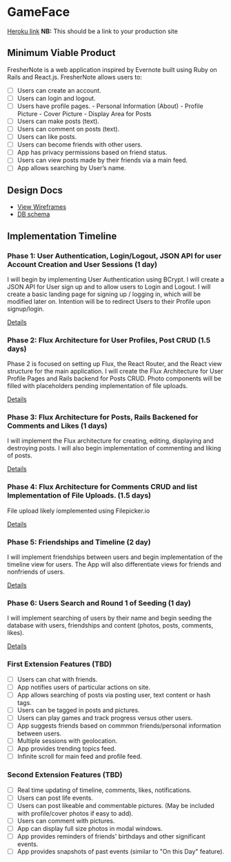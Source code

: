 # GameFace

[Heroku link][heroku] **NB:** This should be a link to your production site

[heroku]: http://www.herokuapp.com (will link to Heroku on custom URL)

## Minimum Viable Product

FresherNote is a web application inspired by Evernote built using Ruby on Rails
and React.js. FresherNote allows users to:

<!-- This is a Markdown checklist. Use it to keep track of your progress! -->

- [ ] Users can create an account.
- [ ] Users can login and logout.
- [ ] Users have profile pages.
      - Personal Information (About)
      - Profile Picture
      - Cover Picture
      - Display Area for Posts
- [ ] Users can make posts (text).
- [ ] Users can comment on posts (text).
- [ ] Users can like posts.
- [ ] Users can become friends with other users.
- [ ] App has privacy permissions based on friend status.
- [ ] Users can view posts made by their friends via a main feed.
- [ ] App allows searching by User’s name.

## Design Docs
* [View Wireframes][view]
* [DB schema][schema]

[view]: ./docs/wireframes/GameFaceWireframes.pdf
[schema]: ./docs/DatabaseSchema.pdf

## Implementation Timeline

### Phase 1: User Authentication, Login/Logout, JSON API for user Account Creation and User Sessions (1 day)

I will begin by implementing User Authentication using BCrypt. I will create a
JSON API for User sign up and to allow users to Login and Logout. I will create
a basic landing page for signing up / logging in, which will be modified later on.
Intention will be to redirect Users to their Profile upon signup/login.

[Details][phase-one]

### Phase 2: Flux Architecture for User Profiles, Post CRUD (1.5 days)

Phase 2 is focused on setting up Flux, the React Router, and the React view
structure for the main application. I will create the Flux Architecture for
User Profile Pages and Rails backend for Posts CRUD. Photo components will be
filled with placeholders pending implementation of file uploads.


[Details][phase-two]

### Phase 3: Flux Architecture for Posts, Rails Backened for Comments and Likes (1 days)

I will implement the Flux architecture for creating, editing, displaying and
destroying posts. I will also begin implementation of commenting and liking of posts.


[Details][phase-three]

### Phase 4: Flux Architecture for Comments CRUD and list Implementation of File Uploads. (1.5 days)

File upload likely iomplemented using Filepicker.io

[Details][phase-four]

### Phase 5: Friendships and Timeline (2 day)

I will implement friendships between users and begin implementation of the timeline
view for users. The App will also differentiate views for friends and nonfriends of users.

[Details][phase-five]

### Phase 6: Users Search and Round 1 of Seeding (1 day)

I will implement searching of users by their name and begin seeding the
database with users, friendships and content (photos, posts, comments, likes).

[Details][phase-six]

### First Extension Features (TBD)
- [ ] Users can chat with friends.
- [ ] App notifies users of particular actions on site.
- [ ] App allows searching of posts via posting user, text content or hash tags.
- [ ] Users can be tagged in posts and pictures.
- [ ] Users can play games and track progress versus other users.
- [ ] App suggests friends based on commmon friends/personal information between users.
- [ ] Multiple sessions with geolocation.
- [ ] App provides trending topics feed.
- [ ] Infinite scroll for main feed and profile feed.

### Second Extension Features (TBD)
- [ ] Real time updating of timeline, comments, likes, notifications.
- [ ] Users can post life events.
- [ ] Users can post likeable and commentable pictures. (May be included with profile/cover photos if easy to add).
- [ ] Users can comment with pictures.
- [ ] App can display full size photos in modal windows.
- [ ] App provides reminders of friends' birthdays and other significant events.
- [ ] App provides snapshots of past events (similar to "On this Day" feature).

[phase-one]: ./docs/phases/phase1.md
[phase-two]: ./docs/phases/phase2.md
[phase-three]: ./docs/phases/phase3.md
[phase-four]: ./docs/phases/phase4.md
[phase-five]: ./docs/phases/phase5.md
[phase-six]: ./docs/phases/phase6.md
